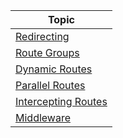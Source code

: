
| Topic                                                                                                    |
| -------------------------------------------------------------------------------------------------------- |
| [Redirecting](https://nextjs.org/docs/app/building-your-application/routing/redirecting)                 |
| [Route Groups](https://nextjs.org/docs/app/building-your-application/routing/route-groups)               |
| [Dynamic Routes](https://nextjs.org/docs/app/building-your-application/routing/dynamic-routes)           |
| [Parallel Routes](https://nextjs.org/docs/app/building-your-application/routing/parallel-routes)         |
| [Intercepting Routes](https://nextjs.org/docs/app/building-your-application/routing/intercepting-routes) |
| [Middleware](https://nextjs.org/docs/app/building-your-application/routing/middleware)                   |


